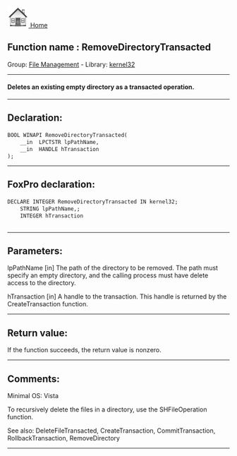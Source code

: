[<img src="../../images/home.png"> Home ](https://github.com/VFPX/Win32API)  

## Function name : RemoveDirectoryTransacted
Group: [File Management](../../functions_group.md#File_Management)  -  Library: [kernel32](../../Libraries.md#kernel32)  
***  


#### Deletes an existing empty directory as a transacted operation.
***  


## Declaration:
```foxpro  
BOOL WINAPI RemoveDirectoryTransacted(
	__in  LPCTSTR lpPathName,
	__in  HANDLE hTransaction
);  
```  
***  


## FoxPro declaration:
```foxpro  
DECLARE INTEGER RemoveDirectoryTransacted IN kernel32;
	STRING lpPathName,;
	INTEGER hTransaction
  
```  
***  


## Parameters:
lpPathName [in]
The path of the directory to be removed. The path must specify an empty directory, and the calling process must have delete access to the directory.

hTransaction [in]
A handle to the transaction. This handle is returned by the CreateTransaction function.  
***  


## Return value:
If the function succeeds, the return value is nonzero.  
***  


## Comments:
Minimal OS: Vista  
  
To recursively delete the files in a directory, use the SHFileOperation function.  
  
See also: DeleteFileTransacted, CreateTransaction, CommitTransaction, RollbackTransaction, RemoveDirectory   
  
***  


